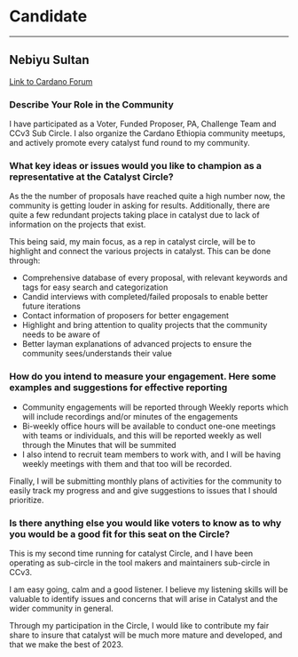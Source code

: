 # Candidate #
***
## Nebiyu Sultan ##

[Link to Cardano Forum](https://forum.cardano.org/t/nebiyu-sultan-platform-statement/109207)

### Describe Your Role in the Community ###

I have participated as a Voter, Funded Proposer, PA, Challenge Team and CCv3 Sub Circle. I also organize the Cardano Ethiopia community meetups, and actively promote every catalyst fund round to my community.

### What key ideas or issues would you like to champion as a representative at the Catalyst Circle? ###

As the the number of proposals have reached quite a high number now, the community is getting louder in asking for results. Additionally, there are quite a few redundant projects taking place in catalyst due to lack of information on the projects that exist. 

This being said, my main focus, as a rep in catalyst circle, will be to highlight and connect the various projects in catalyst. This can be done through:

* Comprehensive database of every proposal, with relevant keywords and tags for easy search and categorization
* Candid interviews with completed/failed proposals to enable better future iterations 
* Contact information of proposers for better engagement
* Highlight and bring attention to quality projects that the community needs to be aware of
* Better layman explanations of advanced projects to ensure the community sees/understands their value

### How do you intend to measure your engagement. Here some examples and suggestions for effective reporting ###

* Community engagements will be reported through Weekly reports which will include recordings and/or minutes of the engagements
* Bi-weekly office hours will be available to conduct one-one meetings with teams or individuals, and this will be reported weekly as well through the Minutes that will be summited
* I also intend to recruit team members to work with, and I will be having weekly meetings with them and that too will be recorded.

Finally, I will be submitting monthly plans of activities for the community to easily track my progress and and give suggestions to issues that I should prioritize.

### Is there anything else you would like voters to know as to why you would be a good fit for this seat on the Circle? ###

This is my second time running for catalyst Circle, and I have been operating as sub-circle in the tool makers and maintainers sub-circle in CCv3.

I am easy going, calm and a good listener. I believe my listening skills will be valuable to identify issues and concerns that will arise in Catalyst and the wider community in general.

Through my participation in the Circle, I would like to contribute my fair share to insure that catalyst will be much more mature and developed, and that we make the best of 2023.